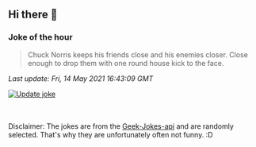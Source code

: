 ## Hi there 👋

### Joke of the hour
<!-- joke -->
>Chuck Norris keeps his friends close and his enemies closer. Close enough to drop them with one round house kick to the face.
<!-- /joke -->

*Last update: Fri, 14 May 2021 16:43:09 GMT*

[![Update joke](https://github.com/nclskfm/nclskfm/actions/workflows/joke.yml/badge.svg)](https://github.com/nclskfm/nclskfm/actions/workflows/joke.yml)

<br><br>
Disclaimer: The jokes are from the [Geek-Jokes-api](https://github.com/sameerkumar18/geek-joke-api) and are randomly selected. That's why they are unfortunately often not funny. :D
